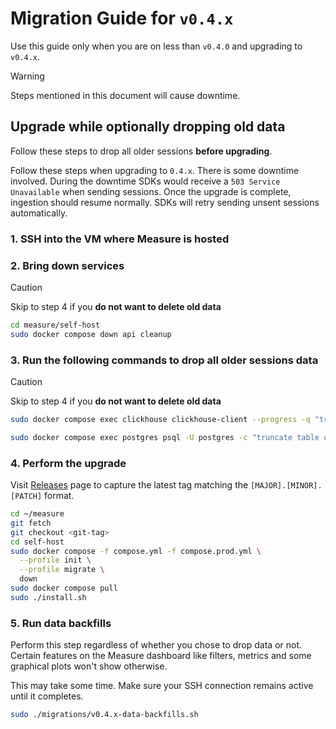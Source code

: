 # Migration Guide for `v0.4.x`

Use this guide only when you are on less than `v0.4.0` and upgrading to `v0.4.x`.

> [!WARNING]
>
> Steps mentioned in this document will cause downtime.

## Upgrade while optionally dropping old data

Follow these steps to drop all older sessions **before upgrading**.

Follow these steps when upgrading to `0.4.x`. There is some downtime involved. During the downtime SDKs would receive a `503 Service Unavailable` when sending sessions. Once the upgrade is complete, ingestion should resume normally. SDKs will retry sending unsent sessions automatically.

### 1. SSH into the VM where Measure is hosted

### 2. Bring down services

> [!CAUTION]
> Skip to step 4 if you **do not want to delete old data**

```sh
cd measure/self-host
sudo docker compose down api cleanup
```

### 3. Run the following commands to drop all older sessions data

> [!CAUTION]
> Skip to step 4 if you **do not want to delete old data**

```sh
sudo docker compose exec clickhouse clickhouse-client --progress -q "truncate table events;"

sudo docker compose exec postgres psql -U postgres -c "truncate table unhandled_exception_groups, anr_groups, event_reqs;"
```

### 4. Perform the upgrade

Visit [Releases](https://github.com/measure-sh/measure/releases) page to capture the latest tag matching the `[MAJOR].[MINOR].[PATCH]` format.

```sh
cd ~/measure
git fetch
git checkout <git-tag>
cd self-host
sudo docker compose -f compose.yml -f compose.prod.yml \
  --profile init \
  --profile migrate \
  down
sudo docker compose pull
sudo ./install.sh
```

### 5. Run data backfills

Perform this step regardless of whether you chose to drop data or not. Certain features on the Measure dashboard like filters, metrics and some graphical plots won't show otherwise.

This may take some time. Make sure your SSH connection remains active until it completes.

```sh
sudo ./migrations/v0.4.x-data-backfills.sh
```